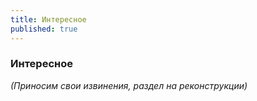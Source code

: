 ```yaml
---
title: Интересное
published: true
---
```

### Интересное  
_(Приносим свои извинения, раздел на реконструкции)_
